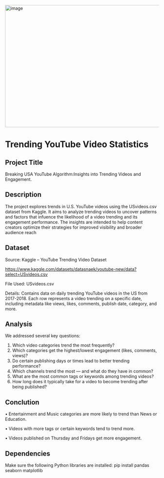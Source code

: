 <img width="600" height="400" alt="image" src="https://github.com/user-attachments/assets/486c25bf-9f45-477c-bc52-329b80340c05" />

# Trending YouTube Video Statistics 

## Project Title 

Breaking USA YouTube Algorithm:Insights into Trending Videos and Engagement.

## Description

The project explores trends in U.S. YouTube videos using the  USvideos.csv dataset from Kaggle.
It aims to analyze trending videos to uncover patterns and factors that infuence the likelihood of a video trending and its engagement performance. The insights are intended to help content creators optimize their strategies for improved visibility and broader audience reach



## Dataset

Source: Kaggle – YouTube Trending Video Dataset

https://www.kaggle.com/datasets/datasnaek/youtube-new/data?select=USvideos.csv

File Used: USvideos.csv

Details: Contains data on daily trending YouTube videos in the US from 2017-2018. Each row represents a video trending on a specific date, including metadata like views, likes, comments, publish date, category, and more.

## Analysis
We addressed several key questions:
1.	Which video categories trend the most frequently?
2.	Which categories get the highest/lowest engagement (likes, comments, views)?
3.	Do certain publishing days or times lead to better trending performance?
4.	Which channels trend the most — and what do they have in common?
5.	What are the most common tags or keywords among trending videos?
6.	How long does it typically take for a video to become trending after being published?



## Conclution

•	Entertainment and Music categories are more likely to trend than News or Education.

•	Videos with more tags or certain keywords tend to trend more.

•	Videos published on Thursday and Fridays get more engagement.


## Dependencies

Make sure the following Python libraries are installed:
pip install pandas seaborn matplotlib


